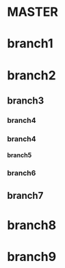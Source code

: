 # MASTER
# branch1

# branch2

## branch3

### branch4
### branch4

#### branch5

### branch6

## branch7

# branch8

# branch9
